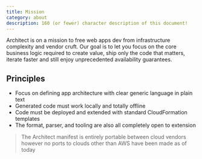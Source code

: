 ```yaml
---
title: Mission
category: about
description: 160 (or fewer) character description of this document!
---
```


Architect is on a mission to free web apps dev from infrastructure complexity and vendor cruft. Our goal is to let you focus on the core business logic required to create value, ship only the code that matters, iterate faster and still enjoy unprecedented availability guarantees.

## Principles

- Focus on defining app architecture with clear generic language in plain text
- Generated code must work locally and totally offline
- Code must be deployed and extended with standard CloudFormation templates
- The format, parser, and tooling are also all completely open to extension

> The Architect manifest is entirely portable between cloud vendors however no ports to clouds other than AWS have been made as of today

